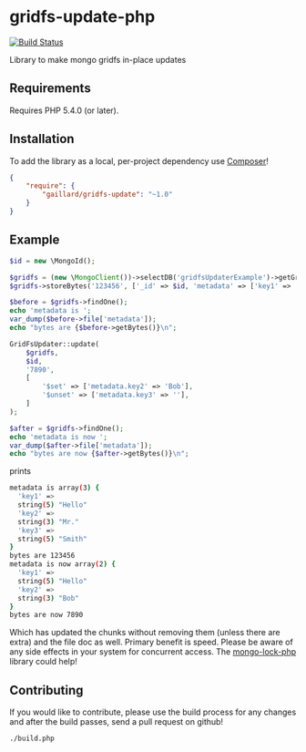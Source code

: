 # gridfs-update-php

[![Build Status](https://travis-ci.org/gaillard/gridfs-update-php.png)](https://travis-ci.org/gaillard/gridfs-update-php)

Library to make mongo gridfs in-place updates

## Requirements

Requires PHP 5.4.0 (or later).

## Installation
To add the library as a local, per-project dependency use [Composer](http://getcomposer.org)!
```json
{
    "require": {
        "gaillard/gridfs-update": "~1.0"
    }
}
```

## Example

```php
$id = new \MongoId();

$gridfs = (new \MongoClient())->selectDB('gridfsUpdaterExample')->getGridFS();
$gridfs->storeBytes('123456', ['_id' => $id, 'metadata' => ['key1' => 'Hello', 'key2' => 'Mr.', 'key3' => 'Smith']]);

$before = $gridfs->findOne();
echo 'metadata is ';
var_dump($before->file['metadata']);
echo "bytes are {$before->getBytes()}\n";

GridFsUpdater::update(
    $gridfs,
    $id,
    '7890',
    [
        '$set' => ['metadata.key2' => 'Bob'],
        '$unset' => ['metadata.key3' => ''],
    ]
);

$after = $gridfs->findOne();
echo 'metadata is now ';
var_dump($after->file['metadata']);
echo "bytes are now {$after->getBytes()}\n";
```

prints

```sh
metadata is array(3) {
  'key1' =>
  string(5) "Hello"
  'key2' =>
  string(3) "Mr."
  'key3' =>
  string(5) "Smith"
}
bytes are 123456
metadata is now array(2) {
  'key1' =>
  string(5) "Hello"
  'key2' =>
  string(3) "Bob"
}
bytes are now 7890
```

Which has updated the chunks without removing them (unless there are extra) and the file doc as well. Primary benefit is speed. Please be
aware of any side effects in your system for concurrent access. The [mongo-lock-php](https://github.com/gaillard/mongo-lock-php) library could
help!

## Contributing
If you would like to contribute, please use the build process for any changes
and after the build passes, send a pull request on github!
```sh
./build.php
```
